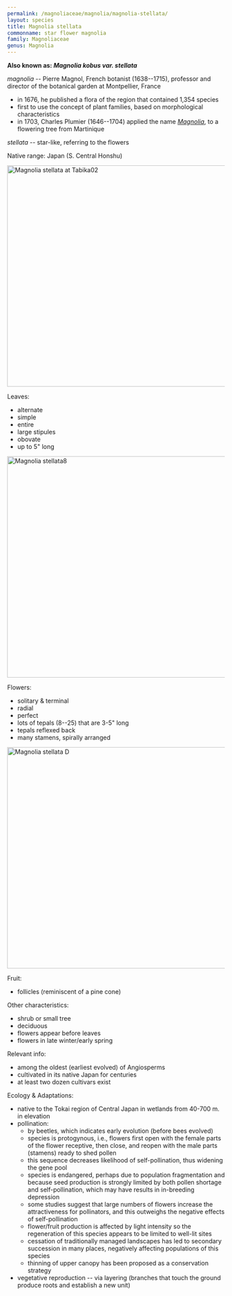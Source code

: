 ```yaml
---
permalink: /magnoliaceae/magnolia/magnolia-stellata/
layout: species
title: Magnolia stellata
commonname: star flower magnolia
family: Magnoliaceae
genus: Magnolia
---
```


**Also known as: *Magnolia kobus var. stellata***

*magnolia* -- Pierre Magnol, French botanist (1638--1715), professor and director of the botanical garden at Montpellier, France
  - in 1676, he published a flora of the region that contained 1,354 species
  - first to use the concept of plant families, based on morphological characteristics
  - in 1703, Charles Plumier (1646--1704) applied the name *[Magnolia](../)*, to a flowering tree from Martinique

*stellata* -- star-like, referring to the flowers

Native range: Japan (S. Central Honshu)

<a title="Hamachidori / CC BY-SA (http://creativecommons.org/licenses/by-sa/3.0/)" href="https://commons.wikimedia.org/wiki/File:Magnolia_stellata_at_Tabika02.jpg"><img width="512" alt="Magnolia stellata at Tabika02" src="https://upload.wikimedia.org/wikipedia/commons/thumb/b/ba/Magnolia_stellata_at_Tabika02.jpg/512px-Magnolia_stellata_at_Tabika02.jpg"></a>

Leaves:
  - alternate
  - simple
  - entire
  - large stipules
  - obovate
  - up to 5" long

<a title="KENPEI / CC BY-SA (http://creativecommons.org/licenses/by-sa/3.0/)" href="https://commons.wikimedia.org/wiki/File:Magnolia_stellata8.jpg"><img width="512" alt="Magnolia stellata8" src="https://upload.wikimedia.org/wikipedia/commons/thumb/2/22/Magnolia_stellata8.jpg/512px-Magnolia_stellata8.jpg"></a>

Flowers:
  - solitary & terminal
  - radial
  - perfect
  - lots of tepals (8--25) that are 3-5" long
  - tepals reflexed back
  - many stamens, spirally arranged

<a title="Wouter Hagens / Public domain" href="https://commons.wikimedia.org/wiki/File:Magnolia_stellata_D.jpg"><img width="512" alt="Magnolia stellata D" src="https://upload.wikimedia.org/wikipedia/commons/thumb/0/02/Magnolia_stellata_D.jpg/512px-Magnolia_stellata_D.jpg"></a>

Fruit:
  - follicles (reminiscent of a pine cone)

Other characteristics:
  - shrub or small tree
  - deciduous
  - flowers appear before leaves
  - flowers in late winter/early spring

Relevant info:
  - among the oldest (earliest evolved) of Angiosperms
  - cultivated in its native Japan for centuries
  - at least two dozen cultivars exist

Ecology & Adaptations:
  - native to the Tokai region of Central Japan in wetlands from 40-700 m. in elevation
  - pollination:
    - by beetles, which indicates early evolution (before bees evolved)
    - species is protogynous, i.e., flowers first  open with the female parts of the flower receptive, then close, and reopen with the male parts (stamens) ready to shed pollen
    - this sequence decreases likelihood of self-pollination, thus widening the gene pool
    - species is endangered, perhaps due to population fragmentation and because seed production is strongly limited by both pollen shortage and self-pollination, which may have results in in-breeding depression
    - some studies suggest that large numbers of flowers increase the attractiveness for pollinators, and this outweighs the negative effects of self-pollination
    - flower/fruit production is affected by light intensity so the regeneration of this species appears to be limited to well-lit sites
    - cessation of traditionally managed landscapes has led to secondary succession in many places, negatively affecting populations of this species
    - thinning of upper canopy has been proposed as a conservation strategy
  - vegetative reproduction -- via layering (branches that touch the ground produce roots and establish a new unit)
